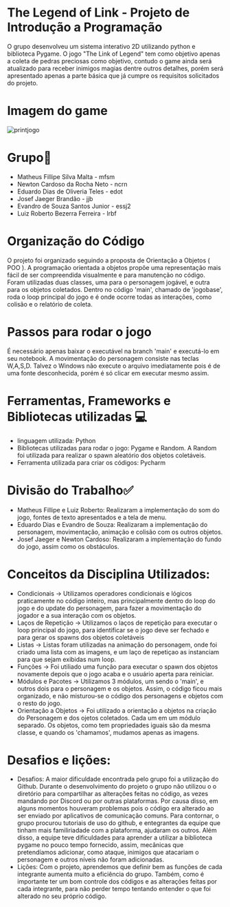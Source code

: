 # The Legend of Link - Projeto de Introdução a Programação
O grupo desenvolveu um sistema interativo 2D utilizando python e biblioteca Pygame. O jogo "The Link of Legend" tem como objetivo apenas a coleta de pedras preciosas como objetivo, contudo o game ainda será atualizado para receber inimigos magias dentre outros detalhes, porém será apresentado apenas a parte básica que já cumpre os requisitos solicitados do projeto.
#
# Imagem do game
![printjogo](https://user-images.githubusercontent.com/104574086/167874981-d42f2104-8ba5-4c7a-878d-0badba17a176.jpg)


# Grupo👷

* Matheus Fillipe Silva Malta - mfsm
* Newton Cardoso da Rocha Neto - ncrn
* Eduardo Dias de Oliveria Teles - edot
* Josef Jaeger Brandão - jjb
* Evandro de Souza Santos Junior - essj2
* Luiz Roberto Bezerra Ferreira - lrbf 

# Organização do Código
O projeto foi organizado seguindo a proposta de Orientação a Objetos ( POO ). A programação orientada a objetos propõe uma representação mais fácil de ser compreendida visualmente e para manutenção no código. Foram utilizadas duas classes, uma para o personagem jogável, e outra para os objetos coletados. Dentro no código 'main', chamado de 'jogobase', roda o loop principal do jogo e é onde ocorre todas as interações, como colisão e o relatório de coleta.

# Passos para rodar o jogo
É necessário apenas baixar o executável na branch 'main' e executá-lo em seu notebook. A movimentação do personagem consiste nas teclas W,A,S,D. Talvez o Windows não execute o arquivo imediatamente pois é de uma fonte desconhecida, porém é só clicar em executar mesmo assim.

# Ferramentas, Frameworks e Bibliotecas utilizadas 💻
* linguagem utilizada: Python
* Bibliotecas utilizadas para rodar o jogo: Pygame e Random. A Random foi utilizada para realizar o spawn aleatório dos objetos coletáveis.
* Ferramenta utilizada para criar os códigos: Pycharm

# Divisão do Trabalho✅
* Matheus Fillipe e Luiz Roberto: Realizaram a implementação do som do jogo, fontes de texto apresentados e a tela de menu.
* Eduardo Dias e Evandro de Souza: Realizaram a implementação do personagem, movimentação, animação e colisão com os outros objetos.
* Josef Jaeger e Newton Cardoso: Realizaram a implementação do fundo do jogo, assim como os obstáculos.

# Conceitos da Disciplina Utilizados:
* Condicionais -> Utilizamos operadores condicionais e lógicos praticamente no código inteiro, mas principalmente dentro do loop do jogo e do update do personagem, para fazer a movimentação do jogador e a sua interação com os objetos.
* Laços de Repetição -> Utilizamos o laços de repetição para executar o loop principal do jogo, para identificar se o jogo deve ser fechado e para gerar os spawns dos objetos coletáveis
* Listas -> Listas foram utilizadas na animação do personagem, onde foi criado uma lista com as imagens, e um laço de repetiçao as instanciam para que sejam exibidas num loop.
* Funções -> Foi utiliado uma função para executar o spawn dos objetos novamente depois que o jogo acaba e o usuário aperta para reiniciar.
* Módulos e Pacotes -> Utilizamos 3 módulos, um sendo o 'main', e outros dois para o personagem e os objetos. Assim, o código ficou mais organizado, e não misturou-se o código dos personagens e objetos com o resto do jogo.
* Orientação a Objetos -> Foi utilizado a orientação a objetos na criação do Personagem e dos ojetos coletados. Cada um em um módulo separado. Os objetos, como tem propriedades iguais são da mesma classe, e quando os 'chamamos', mudamos apenas as imagens.

# Desafios e lições:
- Desafios: A maior dificuldade encontrada pelo grupo foi a utilização do Github. Durante o desenvolvimento do projeto o grupo não utilizou o o diretório para compartilhar as alterações feitas no código, as vezes mandando por Discord ou por outras plataformas. Por causa disso, em alguns momentos houveram problemas pois o código era alterado ao ser enviado por aplicativos de comunicação comuns. Para contornar, o grupo procurou tutoriais de uso do github, e entegrantes da equipe que tinham mais familiriadade com a plataforma, ajudaram os outros.
Além disso, a equipe teve dificuldades para aprender a utilizar a biblioteca pygame no pouco tempo fornecido, assim, mecânicas que pretendíamos adicionar, como ataque, inimigos que atacariam o personagem e outros níveis não foram adicionadas.
- Lições: Com o projeto, aprendemos que definir bem as funções de cada integrante aumenta muito a eficiência do grupo. Também, como é importante ter um bom controle dos códigos e as alterações feitas por cada integrante, para não perder tempo tentando entender o que foi alterado no seu próprio código.
